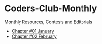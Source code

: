 # Coders-Club-Monthly
Monthly Resources, Contests and Editorials

- [Chapter #01 January](Chapter%2301-January/index.md)
- [Chapter #02 February](Chapter%2302-February/index.md)
